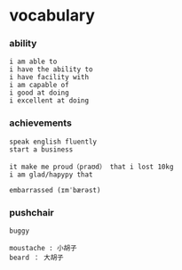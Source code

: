 # vocabulary

### ability
```
i am able to 
i have the ability to
i have facility with 
i am capable of 
i good at doing 
i excellent at doing 

```

### achievements
```
speak english fluently
start a business

it make me proud（praʊd） that i lost 10kg
i am glad/hapypy that 

embarrassed (ɪmˈbærəst)
```

### pushchair
```
buggy

moustache : 小胡子
beard ： 大胡子

```